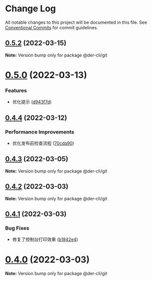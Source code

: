 # Change Log

All notable changes to this project will be documented in this file.
See [Conventional Commits](https://conventionalcommits.org) for commit guidelines.

## [0.5.2](https://github.com/der-cli/der-cli/compare/v0.5.0...v0.5.2) (2022-03-15)

**Note:** Version bump only for package @der-cli/git





# [0.5.0](https://github.com/der-cli/der-cli/compare/v0.4.7...v0.5.0) (2022-03-13)


### Features

* 优化提示 ([d943f7d](https://github.com/der-cli/der-cli/commit/d943f7dcef9b145c79b68367a4252b4b428cdabc))





## [0.4.4](https://github.com/der-cli/der-cli/compare/v0.4.3...v0.4.4) (2022-03-12)


### Performance Improvements

* 优化发布前检查流程 ([70cda90](https://github.com/der-cli/der-cli/commit/70cda90e1558bc400ccfc114b5d2dd56278ef106))





## [0.4.3](https://github.com/der-cli/der-cli/compare/v0.4.2...v0.4.3) (2022-03-05)

**Note:** Version bump only for package @der-cli/git





## [0.4.2](https://github.com/der-cli/der-cli/compare/v0.4.1...v0.4.2) (2022-03-03)

**Note:** Version bump only for package @der-cli/git





## [0.4.1](https://github.com/der-cli/der-cli/compare/v0.4.0...v0.4.1) (2022-03-03)


### Bug Fixes

* 修复了控制台打印效果 ([b1842e4](https://github.com/der-cli/der-cli/commit/b1842e40169e39ebe56608995e0ea73ad00bcac9))





# [0.4.0](https://github.com/der-cli/der-cli/compare/v0.3.3...v0.4.0) (2022-03-03)

**Note:** Version bump only for package @der-cli/git
